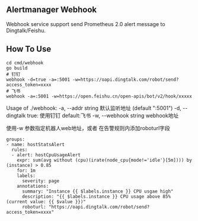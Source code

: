 ## Alertmanager Webhook

Webhook service support send Prometheus 2.0 alert message to Dingtalk/Feishu.

## How To Use

```
cd cmd/webhook
go build
# 钉钉 
webhook -d=true -a=:5001 -w=https://oapi.dingtalk.com/robot/send?access_token=xxxx
# 飞书
webhook -a=:5001 -w=https://open.feishu.cn/open-apis/bot/v2/hook/xxxxx
```

Usage of ./webhook:
  -a, --addr string      默认监听地址 (default ":5001")
  -d, --dingtalk         true: 使用钉钉 default:飞书
  -w, --webhook string   webhook地址


使用-w 参数指定机器人web地址，或者 在告警规则内添加roboturl字段

```
groups:
- name: hostStatsAlert
  rules:
  - alert: hostCpuUsageAlert
    expr: sum(avg without (cpu)(irate(node_cpu{mode!='idle'}[5m]))) by (instance) > 0.85
    for: 1m
    labels:
      severity: page
    annotations:
      summary: "Instance {{ $labels.instance }} CPU usgae high"
      description: "{{ $labels.instance }} CPU usage above 85% (current value: {{ $value }})"
      roboturl: "https://oapi.dingtalk.com/robot/send?access_token=xxxx"
```
